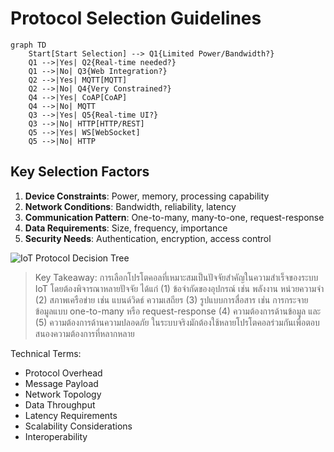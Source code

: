 # Protocol Selection Guidelines

```mermaid
graph TD
    Start[Start Selection] --> Q1{Limited Power/Bandwidth?}
    Q1 -->|Yes| Q2{Real-time needed?}
    Q1 -->|No| Q3{Web Integration?}
    Q2 -->|Yes| MQTT[MQTT]
    Q2 -->|No| Q4{Very Constrained?}
    Q4 -->|Yes| CoAP[CoAP]
    Q4 -->|No| MQTT
    Q3 -->|Yes| Q5{Real-time UI?}
    Q3 -->|No| HTTP[HTTP/REST]
    Q5 -->|Yes| WS[WebSocket]
    Q5 -->|No| HTTP
```

## Key Selection Factors
1. **Device Constraints**: Power, memory, processing capability
2. **Network Conditions**: Bandwidth, reliability, latency
3. **Communication Pattern**: One-to-many, many-to-one, request-response
4. **Data Requirements**: Size, frequency, importance
5. **Security Needs**: Authentication, encryption, access control

![IoT Protocol Decision Tree](https://www.google.com/search?q=iot+protocol+selection+decision+tree&tbm=isch)

> Key Takeaway: การเลือกโปรโตคอลที่เหมาะสมเป็นปัจจัยสำคัญในความสำเร็จของระบบ IoT โดยต้องพิจารณาหลายปัจจัย ได้แก่ (1) ข้อจำกัดของอุปกรณ์ เช่น พลังงาน หน่วยความจำ (2) สภาพเครือข่าย เช่น แบนด์วิดธ์ ความเสถียร (3) รูปแบบการสื่อสาร เช่น การกระจายข้อมูลแบบ one-to-many หรือ request-response (4) ความต้องการด้านข้อมูล และ (5) ความต้องการด้านความปลอดภัย ในระบบจริงมักต้องใช้หลายโปรโตคอลร่วมกันเพื่อตอบสนองความต้องการที่หลากหลาย

Technical Terms:
- Protocol Overhead
- Message Payload
- Network Topology
- Data Throughput
- Latency Requirements
- Scalability Considerations
- Interoperability

